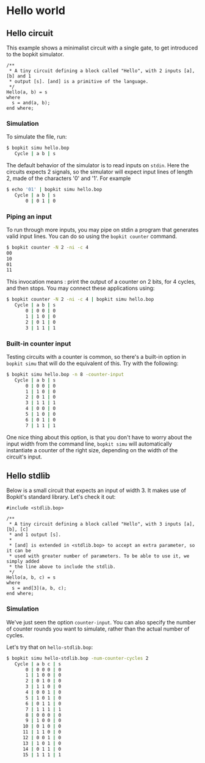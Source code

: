 # Hello world

## Hello circuit

This example shows a minimalist circuit with a single gate, to get introduced to
the bopkit simulator.

<!-- $MDX file=hello.bop -->
```bopkit
/**
 * A tiny circuit defining a block called "Hello", with 2 inputs [a], [b] and 1
 * output [s]. [and] is a primitive of the language.
 */
Hello(a, b) = s
where
  s = and(a, b);
end where;
```

### Simulation

To simulate the file, run:

```sh
$ bopkit simu hello.bop
   Cycle | a b | s
```

The default behavior of the simulator is to read inputs on `stdin`. Here the
circuits expects 2 signals, so the simulator will expect input lines of length
2, made of the characters '0' and '1'. For example

```sh
$ echo '01' | bopkit simu hello.bop
   Cycle | a b | s
       0 | 0 1 | 0
```

### Piping an input

To run through more inputs, you may pipe on stdin a program that generates valid
input lines. You can do so using the `bopkit counter` command.

```sh
$ bopkit counter -N 2 -ni -c 4
00
10
01
11
```

This invocation means : print the output of a counter on 2 bits, for 4 cycles,
and then stops. You may connect these applications using:

```sh
$ bopkit counter -N 2 -ni -c 4 | bopkit simu hello.bop
   Cycle | a b | s
       0 | 0 0 | 0
       1 | 1 0 | 0
       2 | 0 1 | 0
       3 | 1 1 | 1
```

### Built-in counter input

Testing circuits with a counter is common, so there's a built-in option in `bopkit
simu` that will do the equivalent of this. Try with the following:

```sh
$ bopkit simu hello.bop -n 8 -counter-input
   Cycle | a b | s
       0 | 0 0 | 0
       1 | 1 0 | 0
       2 | 0 1 | 0
       3 | 1 1 | 1
       4 | 0 0 | 0
       5 | 1 0 | 0
       6 | 0 1 | 0
       7 | 1 1 | 1
```

One nice thing about this option, is that you don't have to worry about the
input width from the command line, `bopkit simu` will automatically instantiate
a counter of the right size, depending on the width of the circuit's input.

## Hello stdlib

Below is a small circuit that expects an input of width 3. It makes use of
Bopkit's standard library. Let's check it out:

<!-- $MDX file=hello-stdlib.bop -->
```bopkit
#include <stdlib.bop>

/**
 * A tiny circuit defining a block called "Hello", with 3 inputs [a], [b], [c]
 * and 1 output [s].
 *
 * [and] is extended in <stdlib.bop> to accept an extra parameter, so it can be
 * used with greater number of parameters. To be able to use it, we simply added
 * the line above to include the stdlib.
 */
Hello(a, b, c) = s
where
  s = and[3](a, b, c);
end where;
```

### Simulation

We've just seen the option `counter-input`. You can also specify the number of
counter rounds you want to simulate, rather than the actual number of cycles.

Let's try that on `hello-stdlib.bop`:

```sh
$ bopkit simu hello-stdlib.bop -num-counter-cycles 2
   Cycle | a b c | s
       0 | 0 0 0 | 0
       1 | 1 0 0 | 0
       2 | 0 1 0 | 0
       3 | 1 1 0 | 0
       4 | 0 0 1 | 0
       5 | 1 0 1 | 0
       6 | 0 1 1 | 0
       7 | 1 1 1 | 1
       8 | 0 0 0 | 0
       9 | 1 0 0 | 0
      10 | 0 1 0 | 0
      11 | 1 1 0 | 0
      12 | 0 0 1 | 0
      13 | 1 0 1 | 0
      14 | 0 1 1 | 0
      15 | 1 1 1 | 1
```
